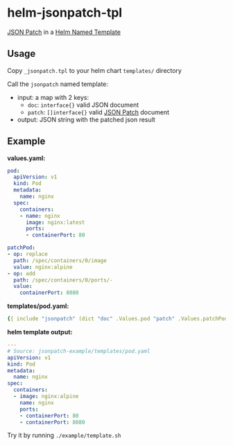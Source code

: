 # helm-jsonpatch-tpl

[JSON Patch](https://jsonpatch.com/) in a [Helm Named Template](https://helm.sh/docs/chart_template_guide/named_templates/)

## Usage

Copy `_jsonpatch.tpl` to your helm chart `templates/` directory

Call the `jsonpatch` named template:
- input: a map with 2 keys:
  - `doc`: `interface{}` valid JSON document
  - `patch`: `[]interface{}` valid [JSON Patch](https://jsonpatch.com/) document
- output: JSON string with the patched json result

## Example

**values.yaml:**

```yaml
pod:
  apiVersion: v1
  kind: Pod
  metadata:
    name: nginx
  spec:
    containers:
    - name: nginx
      image: nginx:latest
      ports:
      - containerPort: 80

patchPod:
- op: replace
  path: /spec/containers/0/image
  value: nginx:alpine
- op: add
  path: /spec/containers/0/ports/-
  value:
    containerPort: 8080
```

**templates/pod.yaml:**

```yaml
{{ include "jsonpatch" (dict "doc" .Values.pod "patch" .Values.patchPod) | fromJson | toYaml }}
```

**helm template output:**

```yaml
---
# Source: jsonpatch-example/templates/pod.yaml
apiVersion: v1
kind: Pod
metadata:
  name: nginx
spec:
  containers:
  - image: nginx:alpine
    name: nginx
    ports:
    - containerPort: 80
    - containerPort: 8080
```

Try it by running `./example/template.sh`
